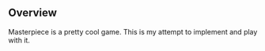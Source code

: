 Overview
--------
Masterpiece is a pretty cool game. This is my attempt to implement and play with
it.
